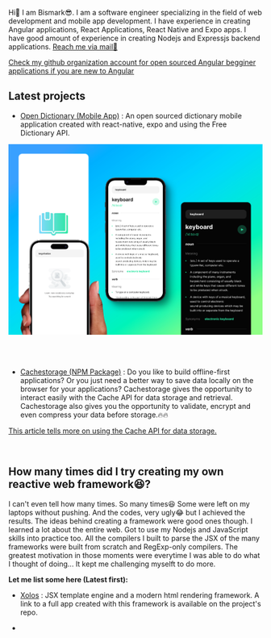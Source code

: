 Hi👋 I am Bismark😎. I am a software engineer specializing in the field of web development and mobile app development. 
I have experience in creating Angular applications, React Applications, React Native and Expo apps. I have good amount of 
experience in creating Nodejs and Expressjs backend applications. [Reach me via mail📩](mailto:bismarkkwabenayamoah@gmail.com)   

[Check my github organization account for open sourced Angular begginer applications if you are new to Angular](https://github.com/jsgroundup)     
 
## Latest projects    

- [Open Dictionary (Mobile App)](https://github.com/KBismark/open-dictionary) : An open sourced dictionary mobile application created with react-native, expo and using the Free Dictionary API.    

![Expo Dictionary App Preview](https://raw.githubusercontent.com/KBismark/open-dictionary/master/assets/images/Expo_Dictionary_App.png)

<br/> <br/> 
- [Cachestorage (NPM Package)](https://github.com/KBismark/cachestorage) : Do you like to build offline-first applications? Or you just need a better way to save data locally on the browser for your applications? Cachestorage gives the opportunity to interact easily with the Cache API for data storage and retrieval. Cachestorage also gives you the opportunity to validate, encrypt and even compress your data before storage.🔥🔥    
     
[This article tells more on using the Cache API for data storage.](https://web.dev/articles/cache-api-quick-guide)    

<br/> 

## How many times did I try creating my own reactive web framework😆?   
I can't even tell how many times. So many times😆 Some were left on my laptops without pushing. And the codes, very ugly😂 but I achieved the results. The ideas behind creating a framework were good ones though. I learned a lot about the entire web. Got to use my Nodejs and JavaScript skills into practice too. All the compilers I built to parse the JSX of the many frameworks were built from scratch and RegExp-only compilers. The greatest motivation in those moments were everytime I was able to do what I thought of doing... It kept me challenging myselft to do more.    

**Let me list some here (Latest first):** 
- [Xolos](https://github.com/KBismark/xolus) : JSX template engine and a modern html rendering framework. A link to a full app created with this framework is available on the project's repo.

- 
